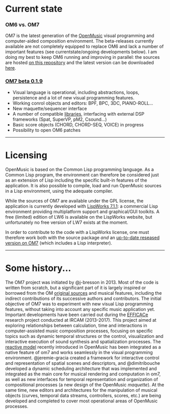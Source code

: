 


# Current state

### OM6 vs. OM7

OM7 is the latest generation of the [OpenMusic](http://repmus.ircam.fr/openmusic/) visual programming and computer-aided composition environment. The beta-releases currently available are not completely equipped to replace OM6 and lack a number of important features (see currentstate/ongoing developments below). 
I am doing my best to keep OM6 running and improving in parallel: the sources are hosted [on this repository](https://github.com/openmusic-project/OM6/) and the latest version can be downloaded [here](https://github.com/openmusic-project/OM6/releases/latest).


### [OM7 beta 0.1.9](https://github.com/openmusic-project/om7/releases/latest)

  * Visual language is operational, including abstractions, loops, persistence and a lot of new visual programming features.
  * Working conrol objects and editors: BPF, BPC, 3DC, PIANO-ROLL...
  * New maquette/sequencer interface
  * A number of compatible [libraries](Libraries), interfacing with external DSP frameworks (Spat, SuperVP, pM2, Csound...) 
  * Basic score objects (CHORD, CHORD-SEQ, VOICE) in progress
  * Possibility to open OM6 patches


------
# Licensing

OpenMusic is based on the Common Lisp programming language. As a Common Lisp program, the environment can therefore be considered just as an extension of Lisp including the specific built-in features of the application. It is also possible to compile, load and run OpenMusic sources in a Lisp environment, using the adequate compiler.

While the sources of OM7 are available under the GPL license, the application is currently developed with [LispWorks 7.1.1](http://www.lispworks.com/): a commercial Lisp environment providing multiplatform support and graphical/GUI toolkits. A free (limited) edition of LW6 is available on the LispWorks website, but unfortunately no free version of LW7 exists at the moment.

In order to contribute to the code with a LispWorks license, one must therefore work both with the source package _and_ an [up-to-date reseased version on OM7](https://github.com/openmusic-project/om7/releases) (which includes a Lisp interpreter).

------
# Some history...

The OM7 project was initiated by @j-bresson in 2013. Most of the code is written from scratch, but a significant part of it is largely inspired or borrowed from the OM [original sources](https://github.com/openmusic-project/OM6/) and musical features, including the indirect contributions of its successive authors and contributors.
The initial objective of OM7 was to experiment with new visual Lisp programming features, without taking into account any specific music application yet.
Important developments have been carried out during the [EFFICACe](http://repmus.ircam.fr/efficace/) research project conducted at IRCAM (2013-2017). This project aimed at exploring relationships between calculation, time and interactions in computer-assisted music composition processes, focusing on specific topics such as dynamic temporal structures or the control, visualization and interactive execution of sound synthesis and spatialization processes. 
The [reactive model](https://hal.archives-ouvertes.fr/hal-00959312) recently introduced in OpenMusic has been integrated as a native feature of om7 and works seamlessly in the visual programming environment.
@jeremie-gracia created a framework for interactive control and representation of spatial scenes and descriptors, and @dimitribouche developed a dynamic scheduling architecture that was implemented and integrated as the main core for musical rendering and computation in om7, as well as new interfaces for temporal representation and organization of compositional processes (a new design of the OpenMusic _maquette_).
At the same time, new editors and architectures for the manipulation of musical objects (curves, temporal data streams, controllers, scores, etc.) are being developed and completed to cover most operational areas of OpenMusic processes.

[^1]: The very first prototype was designed during a visit at the Center for New Music and Audio Technology (CNMAT) at UC Berkeley in 2013.


